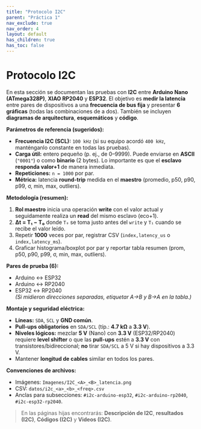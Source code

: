 ```yaml
---
title: "Protocolo I2C"
parent: "Práctica 1"
nav_exclude: true
nav_order: 4
layout: default
has_children: true
has_toc: false
---
```


# Protocolo I2C

En esta sección se documentan las pruebas con **I2C** entre **Arduino Nano (ATmega328P)**, **XIAO RP2040** y **ESP32**. El objetivo es **medir la latencia** entre pares de dispositivos a una **frecuencia de bus fija** y presentar **6 gráficas** (todas las combinaciones de a dos). También se incluyen **diagramas de arquitectura**, **esquemáticos** y **código**.

**Parámetros de referencia (sugeridos):**  
- **Frecuencia I2C (SCL):** `100 kHz` (si su equipo acordó `400 kHz`, manténganlo constante en todas las pruebas).  
- **Carga útil:** entero pequeño (p. ej., de 0–9999). Puede enviarse en **ASCII** (`"0001"`) o como **binario** (2 bytes). Lo importante es que el **esclavo responda valor+1** de manera inmediata.  
- **Repeticiones:** `n = 1000` por par.  
- **Métrica:** latencia **round-trip** medida en el **maestro** (promedio, p50, p90, p99, σ, min, max, outliers).

**Metodología (resumen):**  
1) **Rol maestro** inicia una operación **write** con el valor actual y seguidamente realiza un **read** del mismo esclavo (eco+1).  
2) **Δt = T₁ − T₀** donde `T₀` se toma justo antes del `write` y `T₁` cuando se recibe el valor leído.  
3) Repetir **1000** veces por par, registrar CSV (`index,latency_us` o `index,latency_ms`).  
4) Graficar histograma/boxplot por par y reportar tabla resumen (prom, p50, p90, p99, σ, min, max, outliers).

**Pares de prueba (6):**  
- Arduino ↔ ESP32  
- Arduino ↔ RP2040  
- ESP32 ↔ RP2040  
*(Si midieron direcciones separadas, etiquetar A→B y B→A en la tabla.)*

**Montaje y seguridad eléctrica:**  
- **Líneas:** `SDA`, `SCL` y **GND común**.  
- **Pull-ups obligatorios** en `SDA/SCL` (típ.: **4.7 kΩ** a **3.3 V**).  
- **Niveles lógicos:** mezclar **5 V** (Nano) con **3.3 V** (ESP32/RP2040) requiere **level shifter** o que las **pull-ups** estén a **3.3 V** con transistores/bidireccional; **no** tirar `SDA/SCL` a 5 V si hay dispositivos a 3.3 V.  
- Mantener **longitud de cables** similar en todos los pares.

**Convenciones de archivos:**  
- Imágenes: `Imagenes/I2C_<A>_<B>_latencia.png`  
- CSV: `datos/i2c_<a>_<b>_<freq>.csv`  
- Anclas para subsecciones: `#i2c-arduino-esp32`, `#i2c-arduino-rp2040`, `#i2c-esp32-rp2040`.

> En las páginas hijas encontrarás: **Descripción de I2C**, **resultados (I2C)**, **Códigos (I2C)** y **Videos (I2C)**.



